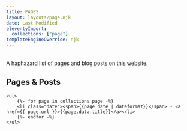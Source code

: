 ```yaml
---
title: PAGES
layout: layouts/page.njk
date: Last Modified
eleventyImport:
  collections: ["page"]
templateEngineOverride: njk
---
```


<div class="blog2">
<br>
A haphazard list of pages and blog posts on this website. 
<h2 class="nontitle">Pages & Posts</h2>

    <ul>
        {%- for page in collections.page -%}
        <li class="date"><span>{{page.date | dateformat}}</span> - <a href={{ page.url }}>{{page.data.title}}</a></li>
        {%- endfor -%}
    </ul>
</div>